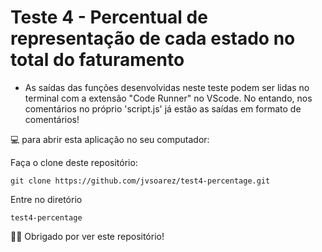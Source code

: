 # Teste 4 - Percentual de representação de cada estado no total do faturamento

- As saídas das funções desenvolvidas neste teste podem ser lidas no terminal com a extensão "Code Runner" no VScode. No entando, nos comentários no próprio
'script.js' já estão as saídas em formato de comentários!

💻 para abrir esta aplicação no seu computador:

Faça o clone deste repositório:

    git clone https://github.com/jvsoarez/test4-percentage.git
    
Entre no diretório
    
    test4-percentage
    

🙏🏽 Obrigado por ver este repositório!
